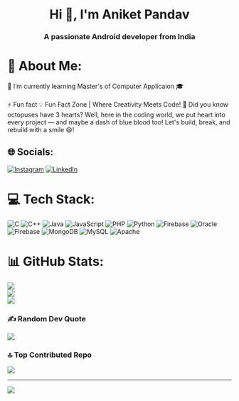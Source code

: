 <h1 align="center">Hi 👋, I'm Aniket Pandav</h1>
<h3 align="center">A passionate Android developer from India</h3>


 # 💫 About Me: 
🌱 I’m currently learning Master's of Computer Applicaion 🎓<br><br>⚡ Fun fact 💡 Fun Fact Zone | Where Creativity Meets Code! 🚀 Did you know octopuses have 3 hearts? Well, here in the coding world, we put heart into every project — and maybe a dash of blue blood too! Let's build, break, and rebuild with a smile 😄!


## 🌐 Socials: 
[![Instagram](https://img.shields.io/badge/Instagram-%23E4405F.svg?logo=Instagram&logoColor=white)](https://instagram.com/a_v_pandav) [![LinkedIn](https://img.shields.io/badge/LinkedIn-%230077B5.svg?logo=linkedin&logoColor=white)](https://linkedin.com/in/aniket-pandav) 

# 💻 Tech Stack:
![C](https://img.shields.io/badge/c-%2300599C.svg?style=plastic&logo=c&logoColor=white) ![C++](https://img.shields.io/badge/c++-%2300599C.svg?style=plastic&logo=c%2B%2B&logoColor=white) ![Java](https://img.shields.io/badge/java-%23ED8B00.svg?style=plastic&logo=openjdk&logoColor=white) ![JavaScript](https://img.shields.io/badge/javascript-%23323330.svg?style=plastic&logo=javascript&logoColor=%23F7DF1E) ![PHP](https://img.shields.io/badge/php-%23777BB4.svg?style=plastic&logo=php&logoColor=white) ![Python](https://img.shields.io/badge/python-3670A0?style=plastic&logo=python&logoColor=ffdd54) ![Firebase](https://img.shields.io/badge/firebase-%23039BE5.svg?style=plastic&logo=firebase) ![Oracle](https://img.shields.io/badge/Oracle-F80000?style=plastic&logo=oracle&logoColor=white) ![Firebase](https://img.shields.io/badge/firebase-a08021?style=plastic&logo=firebase&logoColor=ffcd34) ![MongoDB](https://img.shields.io/badge/MongoDB-%234ea94b.svg?style=plastic&logo=mongodb&logoColor=white) ![MySQL](https://img.shields.io/badge/mysql-4479A1.svg?style=plastic&logo=mysql&logoColor=white) ![Apache](https://img.shields.io/badge/apache-%23D42029.svg?style=plastic&logo=apache&logoColor=white)
# 📊 GitHub Stats:
![](https://github-readme-stats.vercel.app/api?username=aniketpandav&theme=dark&hide_border=false&include_all_commits=true&count_private=true)<br/>
![](https://github-readme-streak-stats.herokuapp.com/?user=aniketpandav&theme=dark&hide_border=false)<br/>
![](https://github-readme-stats.vercel.app/api/top-langs/?username=aniketpandav&theme=dark&hide_border=false&include_all_commits=true&count_private=true&layout=compact)

### ✍️ Random Dev Quote
![](https://quotes-github-readme.vercel.app/api?type=vetical&theme=radical)

### 🔝 Top Contributed Repo
![](https://github-contributor-stats.vercel.app/api?username=aniketpandav&limit=5&theme=radical&combine_all_yearly_contributions=true)

---
[![](https://visitcount.itsvg.in/api?id=aniketpandav&icon=0&color=1)](https://visitcount.itsvg.in)

<!-- Proudly created with GPRM ( https://gprm.itsvg.in ) -->
